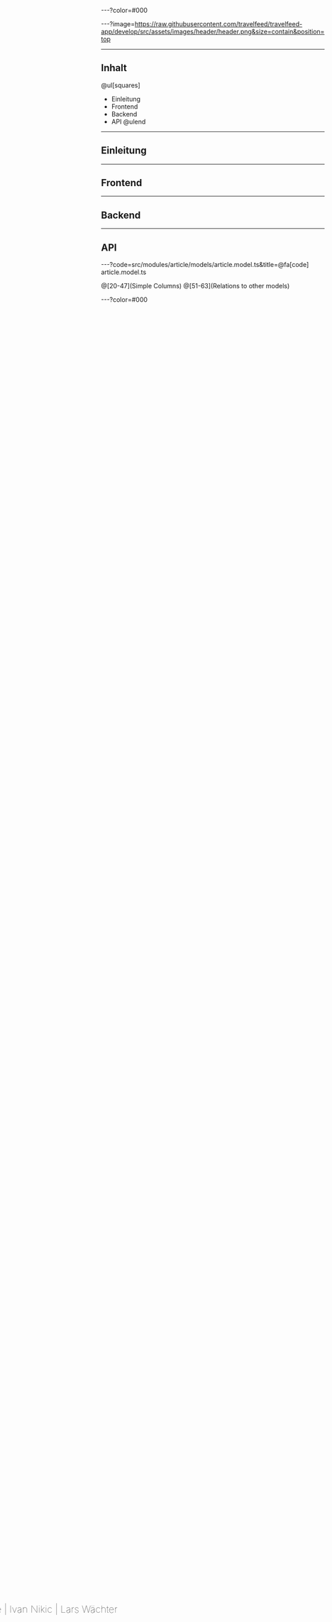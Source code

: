 ---?color=#000

---?image=https://raw.githubusercontent.com/travelfeed/travelfeed-app/develop/src/assets/images/header/header.png&size=contain&position=top

<div style="position: fixed; bottom: 7vh; left: -50%; width: 100vw; height: 80px;">
    <p style="font-size: 22px; text-align: center; font-weight: 100;">Dennis Fritsch | Pascal Iske | Ivan Nikic | Lars Wächter</p>
</div>

---

## Inhalt

@ul[squares]
- Einleitung
- Frontend
- Backend
- API
@ulend

---

## Einleitung

---

## Frontend

---

## Backend

---

## API

---?code=src/modules/article/models/article.model.ts&title=@fa[code] article.model.ts

@[20-47](Simple Columns)
@[51-63](Relations to other models)

---?color=#000
